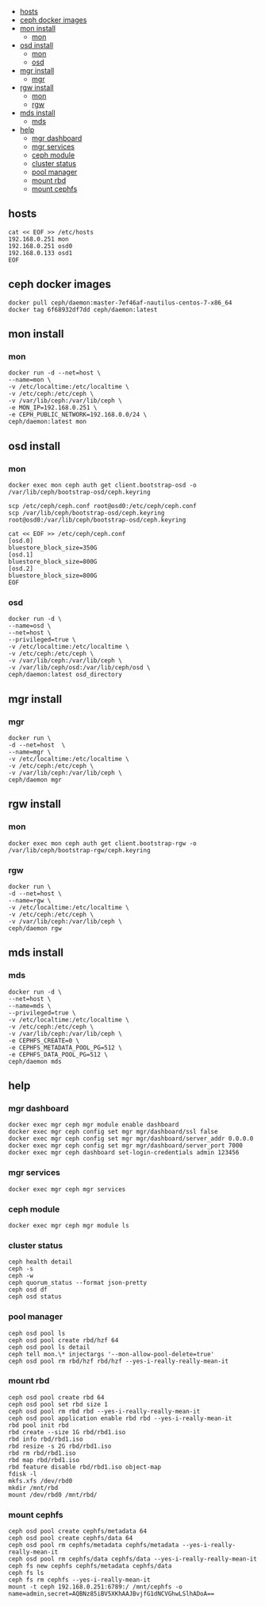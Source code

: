 
- [hosts](#hosts)
- [ceph docker images](#ceph-docker-images)
- [mon install](#mon-install)
  - [mon](#mon)
- [osd install](#osd-install)
  - [mon](#mon-1)
  - [osd](#osd)
- [mgr install](#mgr-install)
  - [mgr](#mgr)
- [rgw install](#rgw-install)
  - [mon](#mon-2)
  - [rgw](#rgw)
- [mds install](#mds-install)
  - [mds](#mds)
- [help](#help)
  - [mgr dashboard](#mgr-dashboard)
  - [mgr services](#mgr-services)
  - [ceph module](#ceph-module)
  - [cluster status](#cluster-status)
  - [pool manager](#pool-manager)
  - [mount rbd](#mount-rbd)
  - [mount cephfs](#mount-cephfs)

## hosts

```shell
cat << EOF >> /etc/hosts
192.168.0.251 mon
192.168.0.251 osd0
192.168.0.133 osd1
EOF
```

## ceph docker images

```shell
docker pull ceph/daemon:master-7ef46af-nautilus-centos-7-x86_64
docker tag 6f68932df7dd ceph/daemon:latest
```

## mon install

### mon

```shell
docker run -d --net=host \
--name=mon \
-v /etc/localtime:/etc/localtime \
-v /etc/ceph:/etc/ceph \
-v /var/lib/ceph:/var/lib/ceph \
-e MON_IP=192.168.0.251 \
-e CEPH_PUBLIC_NETWORK=192.168.0.0/24 \
ceph/daemon:latest mon
```

## osd install

### mon

```shell
docker exec mon ceph auth get client.bootstrap-osd -o /var/lib/ceph/bootstrap-osd/ceph.keyring

scp /etc/ceph/ceph.conf root@osd0:/etc/ceph/ceph.conf
scp /var/lib/ceph/bootstrap-osd/ceph.keyring root@osd0:/var/lib/ceph/bootstrap-osd/ceph.keyring

cat << EOF >> /etc/ceph/ceph.conf
[osd.0]
bluestore_block_size=350G
[osd.1]
bluestore_block_size=800G
[osd.2]
bluestore_block_size=800G
EOF
```

### osd

```shell
docker run -d \
--name=osd \
--net=host \
--privileged=true \
-v /etc/localtime:/etc/localtime \
-v /etc/ceph:/etc/ceph \
-v /var/lib/ceph:/var/lib/ceph \
-v /var/lib/ceph/osd:/var/lib/ceph/osd \
ceph/daemon:latest osd_directory
```

## mgr install

### mgr

```shell
docker run \
-d --net=host  \
--name=mgr \
-v /etc/localtime:/etc/localtime \
-v /etc/ceph:/etc/ceph \
-v /var/lib/ceph:/var/lib/ceph \
ceph/daemon mgr
```

## rgw install

### mon

```shell
docker exec mon ceph auth get client.bootstrap-rgw -o /var/lib/ceph/bootstrap-rgw/ceph.keyring
```

### rgw

```shell
docker run \
-d --net=host \
--name=rgw \
-v /etc/localtime:/etc/localtime \
-v /etc/ceph:/etc/ceph \
-v /var/lib/ceph:/var/lib/ceph \
ceph/daemon rgw
```

## mds install

### mds

```shell
docker run -d \
--net=host \
--name=mds \
--privileged=true \
-v /etc/localtime:/etc/localtime \
-v /etc/ceph:/etc/ceph \
-v /var/lib/ceph:/var/lib/ceph \
-e CEPHFS_CREATE=0 \
-e CEPHFS_METADATA_POOL_PG=512 \
-e CEPHFS_DATA_POOL_PG=512 \
ceph/daemon mds
```

## help

### mgr dashboard

```shell
docker exec mgr ceph mgr module enable dashboard
docker exec mgr ceph config set mgr mgr/dashboard/ssl false
docker exec mgr ceph config set mgr mgr/dashboard/server_addr 0.0.0.0
docker exec mgr ceph config set mgr mgr/dashboard/server_port 7000
docker exec mgr ceph dashboard set-login-credentials admin 123456
```

### mgr services

```shell
docker exec mgr ceph mgr services
```

### ceph module

```shell
docker exec mgr ceph mgr module ls
```

### cluster status

```shell
ceph health detail
ceph -s
ceph -w
ceph quorum_status --format json-pretty
ceph osd df
ceph osd status
```

### pool manager

```shell
ceph osd pool ls
ceph osd pool create rbd/hzf 64
ceph osd pool ls detail
ceph tell mon.\* injectargs '--mon-allow-pool-delete=true'
ceph osd pool rm rbd/hzf rbd/hzf --yes-i-really-really-mean-it
```

### mount rbd

```shell
ceph osd pool create rbd 64
ceph osd pool set rbd size 1
ceph osd pool rm rbd rbd --yes-i-really-really-mean-it
ceph osd pool application enable rbd rbd --yes-i-really-mean-it
rbd pool init rbd
rbd create --size 1G rbd/rbd1.iso
rbd info rbd/rbd1.iso
rbd resize -s 2G rbd/rbd1.iso
rbd rm rbd/rbd1.iso
rbd map rbd/rbd1.iso
rbd feature disable rbd/rbd1.iso object-map
fdisk -l
mkfs.xfs /dev/rbd0
mkdir /mnt/rbd
mount /dev/rbd0 /mnt/rbd/
```

### mount cephfs

```shell
ceph osd pool create cephfs/metadata 64
ceph osd pool create cephfs/data 64
ceph osd pool rm cephfs/metadata cephfs/metadata --yes-i-really-really-mean-it
ceph osd pool rm cephfs/data cephfs/data --yes-i-really-really-mean-it
ceph fs new cephfs cephfs/metadata cephfs/data
ceph fs ls
ceph fs rm cephfs --yes-i-really-mean-it
mount -t ceph 192.168.0.251:6789:/ /mnt/cephfs -o name=admin,secret=AQBNz85iBV5XKhAAJBvjfG1dNCVGhwLSlhADoA==
```
